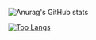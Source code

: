 ![Anurag's GitHub stats](https://github-readme-stats.vercel.app/api?username=ebo2022&show_icons=true&theme=radical&custom_title=Stats)

[![Top Langs](https://github-readme-stats.vercel.app/api/top-langs/?username=ebo2022&theme=radical&layout=compact&width=5)](https://github.com/anuraghazra/github-readme-stats)
